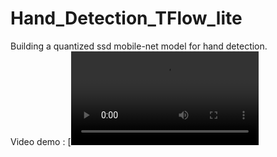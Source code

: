 # Hand_Detection_TFlow_lite
Building a quantized ssd mobile-net model for hand detection.<br />
Video demo : 
[![Watch the video](https://github.com/vedrocks15/Hand_Detection_TFlow_lite/blob/master/VID-20200428-WA0005.mp4)

